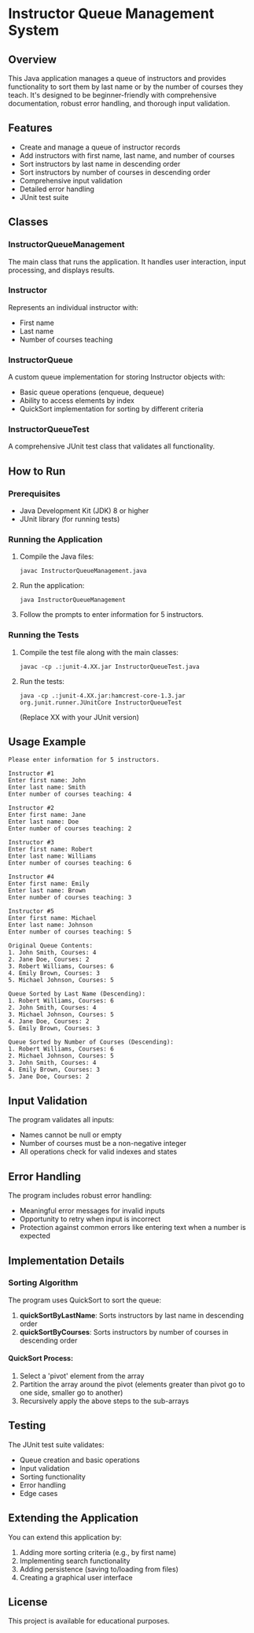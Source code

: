# Instructor Queue Management System

## Overview

This Java application manages a queue of instructors and provides functionality to sort them by last name or by the number of courses they teach. It's designed to be beginner-friendly with comprehensive documentation, robust error handling, and thorough input validation.

## Features

- Create and manage a queue of instructor records
- Add instructors with first name, last name, and number of courses
- Sort instructors by last name in descending order
- Sort instructors by number of courses in descending order
- Comprehensive input validation
- Detailed error handling
- JUnit test suite

## Classes

### InstructorQueueManagement

The main class that runs the application. It handles user interaction, input processing, and displays results.

### Instructor

Represents an individual instructor with:

- First name
- Last name
- Number of courses teaching

### InstructorQueue

A custom queue implementation for storing Instructor objects with:

- Basic queue operations (enqueue, dequeue)
- Ability to access elements by index
- QuickSort implementation for sorting by different criteria

### InstructorQueueTest

A comprehensive JUnit test class that validates all functionality.

## How to Run

### Prerequisites

- Java Development Kit (JDK) 8 or higher
- JUnit library (for running tests)

### Running the Application

1. Compile the Java files:

   ```
   javac InstructorQueueManagement.java
   ```

2. Run the application:

   ```
   java InstructorQueueManagement
   ```

3. Follow the prompts to enter information for 5 instructors.

### Running the Tests

1. Compile the test file along with the main classes:

   ```
   javac -cp .:junit-4.XX.jar InstructorQueueTest.java
   ```

2. Run the tests:
   ```
   java -cp .:junit-4.XX.jar:hamcrest-core-1.3.jar org.junit.runner.JUnitCore InstructorQueueTest
   ```
   (Replace XX with your JUnit version)

## Usage Example

```
Please enter information for 5 instructors.

Instructor #1
Enter first name: John
Enter last name: Smith
Enter number of courses teaching: 4

Instructor #2
Enter first name: Jane
Enter last name: Doe
Enter number of courses teaching: 2

Instructor #3
Enter first name: Robert
Enter last name: Williams
Enter number of courses teaching: 6

Instructor #4
Enter first name: Emily
Enter last name: Brown
Enter number of courses teaching: 3

Instructor #5
Enter first name: Michael
Enter last name: Johnson
Enter number of courses teaching: 5

Original Queue Contents:
1. John Smith, Courses: 4
2. Jane Doe, Courses: 2
3. Robert Williams, Courses: 6
4. Emily Brown, Courses: 3
5. Michael Johnson, Courses: 5

Queue Sorted by Last Name (Descending):
1. Robert Williams, Courses: 6
2. John Smith, Courses: 4
3. Michael Johnson, Courses: 5
4. Jane Doe, Courses: 2
5. Emily Brown, Courses: 3

Queue Sorted by Number of Courses (Descending):
1. Robert Williams, Courses: 6
2. Michael Johnson, Courses: 5
3. John Smith, Courses: 4
4. Emily Brown, Courses: 3
5. Jane Doe, Courses: 2
```

## Input Validation

The program validates all inputs:

- Names cannot be null or empty
- Number of courses must be a non-negative integer
- All operations check for valid indexes and states

## Error Handling

The program includes robust error handling:

- Meaningful error messages for invalid inputs
- Opportunity to retry when input is incorrect
- Protection against common errors like entering text when a number is expected

## Implementation Details

### Sorting Algorithm

The program uses QuickSort to sort the queue:

1. **quickSortByLastName**: Sorts instructors by last name in descending order
2. **quickSortByCourses**: Sorts instructors by number of courses in descending order

#### QuickSort Process:

1. Select a 'pivot' element from the array
2. Partition the array around the pivot (elements greater than pivot go to one side, smaller go to another)
3. Recursively apply the above steps to the sub-arrays

## Testing

The JUnit test suite validates:

- Queue creation and basic operations
- Input validation
- Sorting functionality
- Error handling
- Edge cases

## Extending the Application

You can extend this application by:

1. Adding more sorting criteria (e.g., by first name)
2. Implementing search functionality
3. Adding persistence (saving to/loading from files)
4. Creating a graphical user interface

## License

This project is available for educational purposes.
